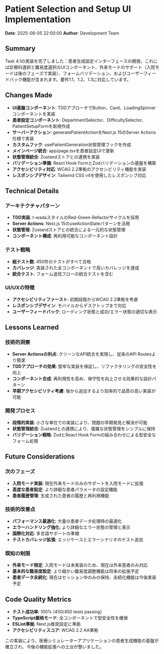 # Patient Selection and Setup UI Implementation

**Date**: 2025-08-05 22:00:00
**Author**: Development Team

## Summary
Task 4.1の実装を完了しました：患者生成設定インターフェースの開発。これには診療科選択と難易度選択のUIコンポーネント、外来モードのサポート（入院モードは後のフェーズで実装）、フォームバリデーション、およびユーザーフィードバック機能が含まれます。要件1.1、1.2、1.3に対応しています。

## Changes Made
- **UI基盤コンポーネント**: TDDアプローチでButton、Card、LoadingSpinnerコンポーネントを実装
- **患者設定コンポーネント**: DepartmentSelector、DifficultySelector、PatientSetupFormを新規作成
- **サーバーアクション**: generatePatientActionをNext.js 15のServer Actions仕様で実装
- **カスタムフック**: usePatientGeneration状態管理フックを作成
- **メインページ統合**: app/page.tsxを患者設定UIで更新
- **状態管理統合**: Zustandストアとの連携を実装
- **バリデーション準備**: React Hook FormとZodバリデーションの基盤を構築
- **アクセシビリティ対応**: WCAG 2.2準拠のアクセシビリティ機能を実装
- **レスポンシブデザイン**: Tailwind CSS v4を使用したレスポンシブ対応

## Technical Details
### アーキテクチャパターン
- **TDD実装**: t-wadaスタイルのRed-Green-Refactorサイクルを採用
- **Server Actions**: Next.js 15のuseActionStateパターンを活用
- **状態管理**: Zustandストアとの統合による一元的な状態管理
- **コンポーネント構成**: 再利用可能なコンポーネント設計

### テスト戦略
- **総テスト数**: 450件のテストがすべて合格
- **カバレッジ**: 実装された全コンポーネントで高いカバレッジを達成
- **統合テスト**: フォーム送信フローの統合テストを含む

### UI/UXの特徴
- **アクセシビリティファースト**: 初期段階からWCAG 2.2準拠を考慮
- **レスポンシブデザイン**: モバイルからデスクトップまで対応
- **ユーザーフィードバック**: ローディング状態と成功/エラー状態の適切な表示

## Lessons Learned
### 技術的洞察
- **Server Actionsの利点**: クリーンなAPI統合を実現し、従来のAPI Routesより簡潔
- **TDDアプローチの効果**: 堅牢な実装を保証し、リファクタリングの安全性を向上
- **コンポーネント合成**: 再利用性を高め、保守性を向上させる効果的な設計パターン
- **早期アクセシビリティ考慮**: 後から追加するより効率的で品質の高い実装が可能

### 開発プロセス
- **段階的実装**: 小さな単位での実装により、問題の早期発見と解決が可能
- **状態管理統合**: Zustandとの連携により、複雑な状態管理をシンプルに保持
- **バリデーション戦略**: ZodとReact Hook Formの組み合わせによる型安全なフォーム処理

## Future Considerations
### 次のフェーズ
- **入院モード実装**: 現在外来モードのみのサポートを入院モードに拡張
- **高度な患者設定**: より詳細な患者パラメータの設定機能
- **患者履歴管理**: 生成された患者の履歴と再利用機能

### 技術的改善点
- **パフォーマンス最適化**: 大量の患者データ処理時の最適化
- **エラーハンドリング強化**: より詳細なエラー状態の管理と表示
- **国際化対応**: 多言語サポートの準備
- **テストカバレッジ拡張**: エッジケースとエラーシナリオのテスト追加

### 既知の制限
- **外来モード限定**: 入院モードは未実装のため、現在は外来患者のみ対応
- **基本的な難易度設定**: より細かい難易度調整機能は将来の拡張予定
- **患者データ永続化**: 現在はセッション中のみの保持、永続化機能は今後実装予定

## Code Quality Metrics
- **テスト成功率**: 100% (450/450 tests passing)
- **TypeScript厳格モード**: 全コンポーネントで型安全性を確保
- **ESLint準拠**: Next.js推奨設定に準拠
- **アクセシビリティスコア**: WCAG 2.2 AA準拠

この実装により、医療シミュレーターアプリケーションの患者生成機能の基盤が確立され、今後の機能拡張への土台が整いました。
